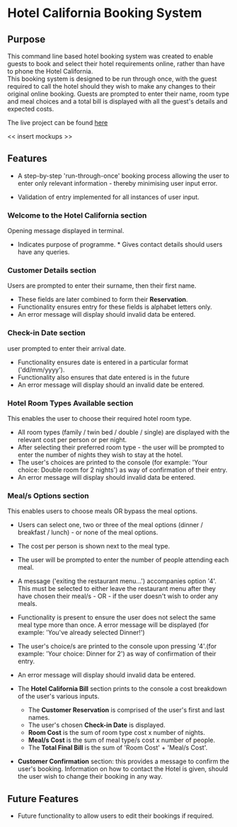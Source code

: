 # Hotel California Booking System

## Purpose
This command line based hotel booking system was created to enable guests to book and select their hotel requirements online, rather than have to phone the Hotel California.  
This booking system is designed to be run through once, with the guest required to call the hotel should they wish to make any changes to their original online booking.
Guests are prompted to enter their name, room type and meal choices and a total bill is displayed with all the guest's details and expected costs.  

The live project can be found [here]()

<< insert mockups >>

## Features
* A step-by-step 'run-through-once' booking process allowing the user to enter only relevant information - thereby minimising user input error.

* Validation of entry implemented for all instances of user input.

### Welcome to the Hotel California section 
Opening message displayed in terminal.
* Indicates purpose of programme.    * Gives contact details should users have any queries.

### Customer Details section  
Users are prompted to enter their surname, then their first name.  
* These fields are later combined to form their **Reservation**.    
* Functionality ensures entry for these fields is alphabet letters only.
* An error message will display should invalid data be entered.

### Check-in Date section 
user prompted to enter their arrival date.
* Functionality ensures date is entered in a particular format ('dd/mm/yyyy').
* Functionality also ensures that date entered is in the future
* An error message will display should an invalid date be entered.

### Hotel Room Types Available section
This enables the user to choose their required hotel room type.
* All room types (family / twin bed / double / single) are displayed with the relevant cost per person or per night.  
* After selecting their preferred room type - the user will be prompted to enter the number of nights they wish to stay at the hotel.  
* The user's choices are printed to the console (for example:  'Your choice: Double room for 2 nights') as way of confirmation of their entry.
* An error message will display should invalid data be entered.

### Meal/s Options section
This enables users to choose meals OR bypass the meal options.
* Users can select one, two or three of the meal options (dinner / breakfast / lunch) - or none of the meal options.
* The cost per person is shown next to the meal type. 
* The user will be prompted to enter the number of people attending each meal. 
* A message ('exiting the restaurant menu...') accompanies option '4'.  This must be selected to either leave the restaurant menu after they have chosen their meal/s - OR - if the user doesn't wish to order any meals. 
* Functionality is present to ensure the user does not select the same meal type more than once.  A error message will be displayed (for example: 'You've already selected Dinner!')
* The user's choice/s are printed to the console upon pressing '4'.(for example: 'Your choice: Dinner for 2') as way of confirmation of their entry.
* An error message will display should invalid data be entered.

* The **Hotel California Bill** section prints to the console a cost breakdown of the user's various inputs.  
    * The **Customer Reservation** is comprised of the user's first and last names.  
    * The user's chosen **Check-in Date** is displayed.  
    * **Room Cost** is the sum of room type cost x number of nights.  
    * **Meal/s Cost** is the sum of meal type/s cost x number of people.  
    * The **Total Final Bill** is the sum of 'Room Cost' + 'Meal/s Cost'.

* **Customer Confirmation** section:  this provides a message to confirm the user's booking.  Information on how to contact the Hotel is given, should the user wish to change their booking in any way.

## Future Features
* Future functionality to allow users to edit their bookings if required.